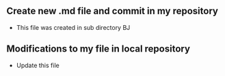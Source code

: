## Create new .md file and commit in my repository

- This file was created in sub directory BJ


## Modifications to my file in local repository
- Update this file
